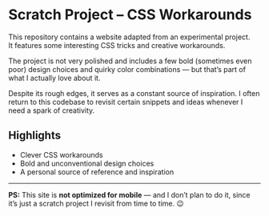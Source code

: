 # Scratch Project – CSS Workarounds

This repository contains a website adapted from an experimental project.  
It features some interesting CSS tricks and creative workarounds.  

The project is not very polished and includes a few bold (sometimes even poor) design choices and quirky color combinations — but that’s part of what I actually love about it.  

Despite its rough edges, it serves as a constant source of inspiration. I often return to this codebase to revisit certain snippets and ideas whenever I need a spark of creativity.  

## Highlights
- Clever CSS workarounds  
- Bold and unconventional design choices  
- A personal source of reference and inspiration  

---

**PS:** This site is **not optimized for mobile** — and I don’t plan to do it, since it’s just a scratch project I revisit from time to time. 😉
